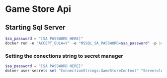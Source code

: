 # Game Store Api

## Starting Sql Server 
```powershell
$sa_password = "[SA PASSWORD HERE]"
docker run -e "ACCEPT_EULA=Y" -e "MSSQL_SA_PASSWORD=$sa_password" -p 1433:1433 -v sqlvolume:/var/opt/mssql -d --rm --name mssql mcr.microsoft.com/mssql/server:2022-latest
```

 ### Setting the conections string to secret manager
```powershell
$sa_password = "[SA PASSWORD HERE]"
dotner user-secrets set "ConnectionStrings:GameStoreContext" "Server=localhost; Database=GameStore; User Id=sa; Password=$sa_password; TrustServerCertificate=True"
```

